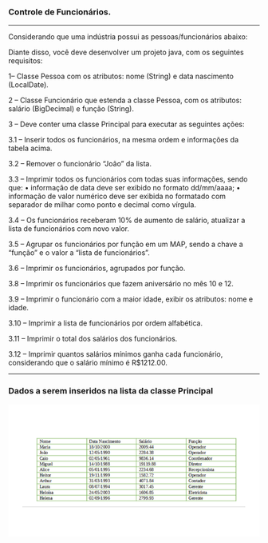 ### Controle de Funcionários.

---

Considerando que uma indústria possui as pessoas/funcionários abaixo: 

Diante disso, você deve desenvolver um projeto java, com os seguintes requisitos:

  1– Classe Pessoa com os atributos: nome (String) e data nascimento (LocalDate).
  
  2 – Classe Funcionário que estenda a classe Pessoa, com os atributos: salário (BigDecimal) e função (String).
  
  3 – Deve conter uma classe Principal para executar as seguintes ações:
  
  3.1 – Inserir todos os funcionários, na mesma ordem e informações da tabela acima.

  3.2 – Remover o funcionário “João” da lista.

  3.3 – Imprimir todos os funcionários com todas suas informações, sendo que: • informação de data deve ser exibido no formato dd/mm/aaaa; • informação de valor numérico deve ser exibida no formatado com separador de milhar como ponto e decimal como vírgula.

  3.4 – Os funcionários receberam 10% de aumento de salário, atualizar a lista de funcionários com novo valor.

  3.5 – Agrupar os funcionários por função em um MAP, sendo a chave a “função” e o valor a “lista de funcionários”.

  3.6 – Imprimir os funcionários, agrupados por função.

  3.8 – Imprimir os funcionários que fazem aniversário no mês 10 e 12.

  3.9 – Imprimir o funcionário com a maior idade, exibir os atributos: nome e idade.

  3.10 – Imprimir a lista de funcionários por ordem alfabética.

  3.11 – Imprimir o total dos salários dos funcionários.   

  3.12 – Imprimir quantos salários mínimos ganha cada funcionário, considerando que o salário mínimo é R\$1212.00.




---
### Dados a serem inseridos na lista da classe Principal



![alt text](image.png)